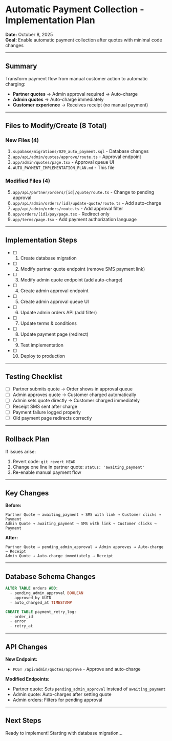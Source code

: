 # Automatic Payment Collection - Implementation Plan

**Date:** October 8, 2025  
**Goal:** Enable automatic payment collection after quotes with minimal code changes

---

## Summary

Transform payment flow from manual customer action to automatic charging:
- **Partner quotes** → Admin approval required → Auto-charge
- **Admin quotes** → Auto-charge immediately
- **Customer experience** → Receives receipt (no manual payment)

---

## Files to Modify/Create (8 Total)

### New Files (4)
1. `supabase/migrations/029_auto_payment.sql` - Database changes
2. `app/api/admin/quotes/approve/route.ts` - Approval endpoint
3. `app/admin/quotes/page.tsx` - Approval queue UI
4. `AUTO_PAYMENT_IMPLEMENTATION_PLAN.md` - This file

### Modified Files (4)
5. `app/api/partner/orders/[id]/quote/route.ts` - Change to pending approval
6. `app/api/admin/orders/[id]/update-quote/route.ts` - Add auto-charge
7. `app/api/admin/orders/route.ts` - Add approval filter
8. `app/orders/[id]/pay/page.tsx` - Redirect only
9. `app/terms/page.tsx` - Add payment authorization language

---

## Implementation Steps

- [ ] 1. Create database migration
- [ ] 2. Modify partner quote endpoint (remove SMS payment link)
- [ ] 3. Modify admin quote endpoint (add auto-charge)
- [ ] 4. Create admin approval endpoint
- [ ] 5. Create admin approval queue UI
- [ ] 6. Update admin orders API (add filter)
- [ ] 7. Update terms & conditions
- [ ] 8. Update payment page (redirect)
- [ ] 9. Test implementation
- [ ] 10. Deploy to production

---

## Testing Checklist

- [ ] Partner submits quote → Order shows in approval queue
- [ ] Admin approves quote → Customer charged automatically
- [ ] Admin sets quote directly → Customer charged immediately
- [ ] Receipt SMS sent after charge
- [ ] Payment failure logged properly
- [ ] Old payment page redirects correctly

---

## Rollback Plan

If issues arise:
1. Revert code: `git revert HEAD`
2. Change one line in partner quote: `status: 'awaiting_payment'`
3. Re-enable manual payment flow

---

## Key Changes

**Before:**
```
Partner Quote → awaiting_payment → SMS with link → Customer clicks → Payment
Admin Quote → awaiting_payment → SMS with link → Customer clicks → Payment
```

**After:**
```
Partner Quote → pending_admin_approval → Admin approves → Auto-charge → Receipt
Admin Quote → Auto-charge immediately → Receipt
```

---

## Database Schema Changes

```sql
ALTER TABLE orders ADD:
  - pending_admin_approval BOOLEAN
  - approved_by UUID
  - auto_charged_at TIMESTAMP

CREATE TABLE payment_retry_log:
  - order_id
  - error
  - retry_at
```

---

## API Changes

**New Endpoint:**
- `POST /api/admin/quotes/approve` - Approve and auto-charge

**Modified Endpoints:**
- Partner quote: Sets `pending_admin_approval` instead of `awaiting_payment`
- Admin quote: Auto-charges after setting quote
- Admin orders: Filters for pending approval

---

## Next Steps

Ready to implement! Starting with database migration...
